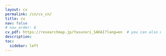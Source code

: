 ```yaml
---
layout: cv
permalink: /cn/cv_cn/
title: cv
nav: false
# nav_order: 6
cv_pdf: https://researchmap.jp/Yasunori_SAKAI?lang=en  # you can also use external links here
description:
toc:
  sidebar: left
---
```

